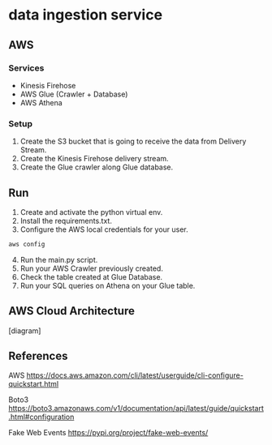 # data ingestion service

## AWS 

### Services
- Kinesis Firehose
- AWS Glue (Crawler + Database)
- AWS Athena

### Setup

1. Create the S3 bucket that is going to receive the data from Delivery Stream.
2. Create the Kinesis Firehose delivery stream.
3. Create the Glue crawler along Glue database.

## Run

1. Create and activate the python virtual env.
2. Install the requirements.txt.
3. Configure the AWS local credentials for your user.

```bash
aws config
````
4. Run the main.py script.
5. Run your AWS Crawler previously created.
6. Check the table created at Glue Database.
7. Run your SQL queries on Athena on your Glue table.

## AWS Cloud Architecture

[diagram]

## References
AWS
https://docs.aws.amazon.com/cli/latest/userguide/cli-configure-quickstart.html

Boto3
https://boto3.amazonaws.com/v1/documentation/api/latest/guide/quickstart.html#configuration

Fake Web Events
https://pypi.org/project/fake-web-events/